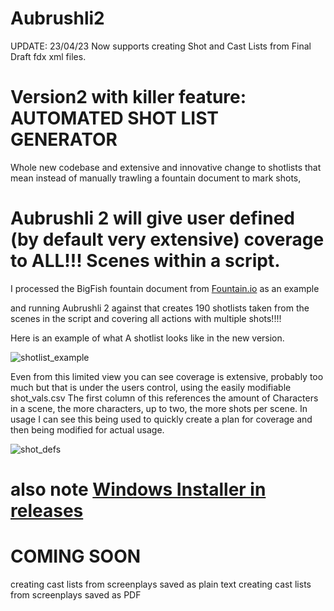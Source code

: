 # Aubrushli2

UPDATE: 23/04/23 Now supports creating Shot and Cast Lists from Final Draft fdx xml files.

# Version2 with killer feature: AUTOMATED SHOT LIST GENERATOR

Whole new codebase and extensive and innovative change to shotlists that mean instead of manually trawling a fountain document to mark shots, 

# Aubrushli 2 will give user defined (by default very extensive) coverage to ALL!!! Scenes within a script. 

I processed the BigFish fountain document from [Fountain.io](https://fountain.io/) as an example

and running Aubrushli 2 against that creates 190 shotlists taken from the scenes in the script and covering all actions with multiple shots!!!!

Here is an example of what A shotlist looks like in the new version.

![shotlist_example](https://user-images.githubusercontent.com/26924183/231723675-20a82094-142a-44ad-8c4a-90607641254a.png)

Even from this limited view you can see coverage is extensive, probably too much but that is under the users control, using the easily modifiable shot_vals.csv
The first column of this references the amount of Characters in a scene, the more characters, up to two, the more shots per scene. In usage I can see this being used to quickly create a plan for coverage and then being modified for actual usage.

![shot_defs](https://user-images.githubusercontent.com/26924183/231724450-669171ff-ef2d-4703-a19e-7194404275e7.png)

# also note [Windows Installer in releases](https://github.com/StephanosPSteer/Aubrushli2/releases/tag/version2_0)

# COMING SOON

creating cast lists from screenplays saved as plain text
creating cast lists from screenplays saved as PDF

